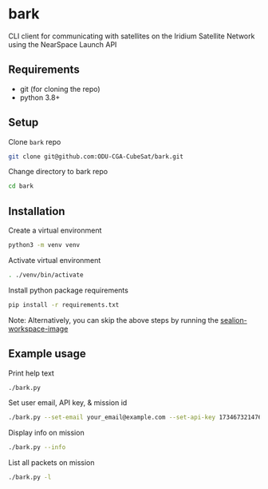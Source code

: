 # bark

CLI client for communicating with satellites on the Iridium Satellite Network using the NearSpace Launch API

## Requirements

- git (for cloning the repo)
- python 3.8+

## Setup

Clone `bark` repo

```bash
git clone git@github.com:ODU-CGA-CubeSat/bark.git
```

Change directory to bark repo

```bash
cd bark
```

## Installation

Create a virtual environment

```bash
python3 -m venv venv
```

Activate virtual environment

```bash
. ./venv/bin/activate
```

Install python package requirements

```bash
pip install -r requirements.txt
```

Note: Alternatively, you can skip the above steps by running the [sealion-workspace-image](https://github.com/odu-cga-cubesat/sealion-workspace-image)

## Example usage

Print help text

```bash
./bark.py
```

Set user email, API key, & mission id

```bash
./bark.py --set-email your_email@example.com --set-api-key 173467321476c32789777643t732v73117888732476789764376 --set-mission-id 1701
```

Display info on mission

```bash
./bark.py --info
```

List all packets on mission

```bash
./bark.py -l
```
